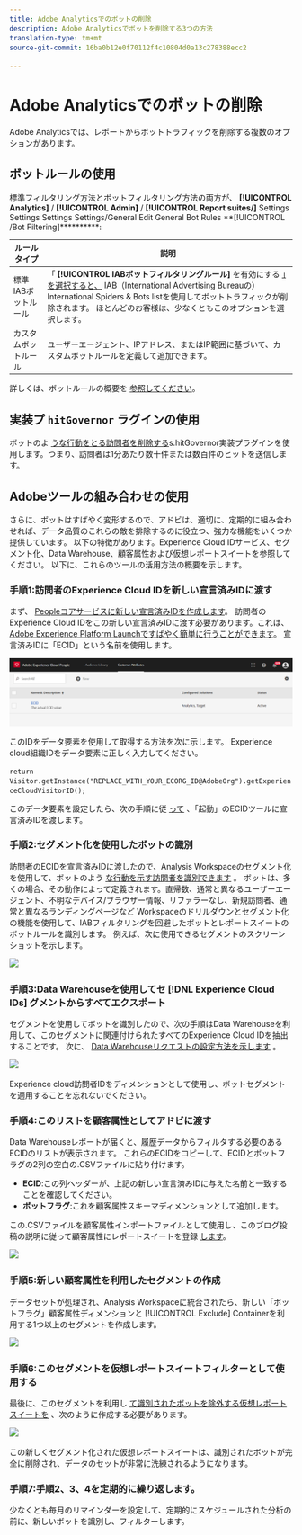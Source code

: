 ```yaml
---
title: Adobe Analyticsでのボットの削除
description: Adobe Analyticsでボットを削除する3つの方法
translation-type: tm+mt
source-git-commit: 16ba0b12e0f70112f4c10804d0a13c278388ecc2

---
```



# Adobe Analyticsでのボットの削除

Adobe Analyticsでは、レポートからボットトラフィックを削除する複数のオプションがあります。

## ボットルールの使用

標準フィルタリング方法とボットフィルタリング方法の両方が、 **[!UICONTROL Analytics]** / **[!UICONTROL Admin]** / **[!UICONTROL Report suites/]** Settings Settings Settings Settings/General Edit General Bot Rules **[!UICONTROL /Bot Filtering]**********:

| ルールタイプ | 説明 |
|--- |--- |
| 標準IABボットルール | 「 **[!UICONTROL IABボットフィルタリングルール]** を有効にする [」を選択すると、](https://www.iab.com/) IAB（International Advertising Bureauの）International Spiders &amp; Bots listを使用してボットトラフィックが削除されます。 ほとんどのお客様は、少なくともこのオプションを選択します。 |
| カスタムボットルール | ユーザーエージェント、IPアドレス、またはIP範囲に基づいて、カスタムボットルールを定義して追加できます。 |

詳しくは、ボットルールの概要を [参照してください](/help/admin/admin/bot-removal/bot-rules.md)。

## 実装プ `hitGovernor` ラグインの使用

ボットのよ [うな行動をとる訪問者を削除する](https://docs.adobe.com/content/help/en/analytics/implementation/javascript-implementation/plugins/hitgovernor.html)s.hitGovernor実装プラグインを使用します。つまり、訪問者は1分あたり数十件または数百件のヒットを送信します。

## Adobeツールの組み合わせの使用

さらに、ボットはすばやく変形するので、アドビは、適切に、定期的に組み合わせれば、データ品質のこれらの敵を排除するのに役立つ、強力な機能をいくつか提供しています。 以下の特徴があります。Experience Cloud IDサービス、セグメント化、Data Warehouse、顧客属性および仮想レポートスイートを参照してください。 以下に、これらのツールの活用方法の概要を示します。

### 手順1:訪問者のExperience Cloud IDを新しい宣言済みIDに渡す

まず、 [Peopleコアサービスに新しい宣言済みIDを作成します](https://docs.adobe.com/content/help/en/core-services/interface/audiences/audience-library.html)。 訪問者のExperience Cloud IDをこの新しい宣言済みIDに渡す必要があります。これは、 [Adobe Experience Platform Launchですばやく簡単に行うことができます](https://docs.adobe.com/content/help/en/launch/using/implement/solutions/idservice-save.html)。 宣言済みIDに「ECID」という名前を使用します。

![](assets/bot-cust-attr-setup.png)

このIDをデータ要素を使用して取得する方法を次に示します。 Experience cloud組織IDをデータ要素に正しく入力してください。

```return Visitor.getInstance("REPLACE_WITH_YOUR_ECORG_ID@AdobeOrg").getExperienceCloudVisitorID();```

このデータ要素を設定したら、次の手順に従 [って](https://docs.adobe.com/content/help/en/launch/using/implement/solutions/idservice-save.html) 、「起動」のECIDツールに宣言済みIDを渡します。

### 手順2:セグメント化を使用したボットの識別

訪問者のECIDを宣言済みIDに渡したので、Analysis Workspaceのセグメント化を使用して、ボットのよう [な行動を示す訪問者を識別できます](https://docs.adobe.com/content/help/en/analytics/analyze/analysis-workspace/components/t-freeform-project-segment.html) 。 ボットは、多くの場合、その動作によって定義されます。直帰数、通常と異なるユーザーエージェント、不明なデバイス/ブラウザー情報、リファラーなし、新規訪問者、通常と異なるランディングページなど Workspaceのドリルダウンとセグメント化の機能を使用して、IABフィルタリングを回避したボットとレポートスイートのボットルールを識別します。 例えば、次に使用できるセグメントのスクリーンショットを示します。

![](assets/bot-filter-seg1.png)

### 手順3:Data Warehouseを使用してセ [!DNL Experience Cloud IDs] グメントからすべてエクスポート

セグメントを使用してボットを識別したので、次の手順はData Warehouseを利用して、このセグメントに関連付けられたすべてのExperience Cloud IDを抽出することです。 次に、 [Data Warehouseリクエストの設定方法を示します](https://docs.adobe.com/content/help/en/analytics/export/data-warehouse/data-warehouse.html) 。

![](assets/bot-dwh-3.png)

Experience cloud訪問者IDをディメンションとして使用し、ボットセグメントを適用することを忘れないでください。

### 手順4:このリストを顧客属性としてアドビに渡す

Data Warehouseレポートが届くと、履歴データからフィルタする必要のあるECIDのリストが表示されます。 これらのECIDをコピーして、ECIDとボットフラグの2列の空白の.CSVファイルに貼り付けます。

* **ECID**:この列ヘッダーが、上記の新しい宣言済みIDに与えた名前と一致することを確認してください。
* **ボットフラグ**:これを顧客属性スキーマディメンションとして追加します。

この.CSVファイルを顧客属性インポートファイルとして使用し、このブログ投稿の説明に従って顧客属性にレポートスイートを登録 [します](https://theblog.adobe.com/link-digital-behavior-customers)。

![](assets/bot-csv-4.png)

### 手順5:新しい顧客属性を利用したセグメントの作成

データセットが処理され、Analysis Workspaceに統合されたら、新しい「ボットフラグ」顧客属性ディメンションと [!UICONTROL Exclude] Containerを利用する1つ以上のセグメントを作成します。

![](assets/bot-filter-seg2.png)

### 手順6:このセグメントを仮想レポートスイートフィルターとして使用する

最後に、このセグメントを利用し [て識別されたボットを除外する仮想レポートスイートを](/help/components/vrs/vrs-about.md) 、次のように作成する必要があります。

![](assets/bot-vrs.png)

この新しくセグメント化された仮想レポートスイートは、識別されたボットが完全に削除され、データのセットが非常に洗練されるようになります。

### 手順7:手順2、3、4を定期的に繰り返します。

少なくとも毎月のリマインダーを設定して、定期的にスケジュールされた分析の前に、新しいボットを識別し、フィルターします。

